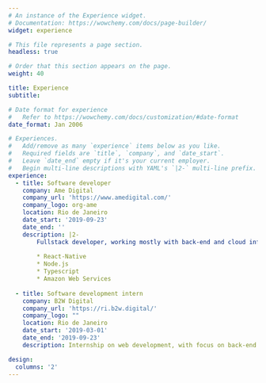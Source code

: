 ```yaml
---
# An instance of the Experience widget.
# Documentation: https://wowchemy.com/docs/page-builder/
widget: experience

# This file represents a page section.
headless: true

# Order that this section appears on the page.
weight: 40

title: Experience
subtitle:

# Date format for experience
#   Refer to https://wowchemy.com/docs/customization/#date-format
date_format: Jan 2006

# Experiences.
#   Add/remove as many `experience` items below as you like.
#   Required fields are `title`, `company`, and `date_start`.
#   Leave `date_end` empty if it's your current employer.
#   Begin multi-line descriptions with YAML's `|2-` multi-line prefix.
experience:
  - title: Software developer
    company: Ame Digital
    company_url: 'https://www.amedigital.com/'
    company_logo: org-ame
    location: Rio de Janeiro
    date_start: '2019-09-23'
    date_end: ''
    description: |2-
        Fullstack developer, working mostly with back-end and cloud infrastructure. Technologies and frameworks used include:
        
        * React-Native
        * Node.js
        * Typescript
        * Amazon Web Services
        
  - title: Software development intern
    company: B2W Digital
    company_url: 'https://ri.b2w.digital/'
    company_logo: ""
    location: Rio de Janeiro
    date_start: '2019-03-01'
    date_end: '2019-09-23'
    description: Internship on web development, with focus on back-end systems.

design:
  columns: '2'
---
```

